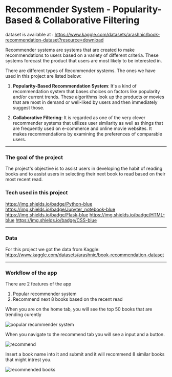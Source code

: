 # Recommender System - Popularity-Based & Collaborative Filtering

dataset is available at : https://www.kaggle.com/datasets/arashnic/book-recommendation-dataset?resource=download


Recommender systems are systems that are created to make recommendations to users based on a variety of different criteria. These systems forecast the product that users are most likely to be interested in.

There are different types of Recommender systems. The ones we have used in this project are listed below:

1. <b>Popularity-Based Recommendation System</b>: It's a kind of recommendation system that bases choices on factors like popularity and/or current trends. These algorithms look up the products or movies that are most in demand or well-liked by users and then immediately suggest those.

2. <b>Collaborative Filtering</b>: It is regarded as one of the very clever recommender systems that utilizes user similarity as well as things that are frequently used on e-commerce and online movie websites. It makes recommendations by examining the preferences of comparable users.

---

### The goal of the project

The project's objective is to assist users in developing the habit of reading books and to assist users in selecting their next book to read based on their most recent read.


### Tech used in this project

https://img.shields.io/badge/Python-blue https://img.shields.io/badge/Jupyter_notebook-blue https://img.shields.io/badge/Flask-blue https://img.shields.io/badge/HTML-blue https://img.shields.io/badge/CSS-blue

---

### Data

For this project we got the data from Kaggle: https://www.kaggle.com/datasets/arashnic/book-recommendation-dataset

---

### Workflow of the app

There are 2 features of the app
1. Popular recommender system
2. Recommend next 8 books based on the recent read

When you are on the home tab, you will see the top 50 books that are trending curently

![popular recommender system](https://user-images.githubusercontent.com/35398605/210285359-1e5e6d17-4b27-4d46-9286-507632f50ea2.JPG)


When you navigate to the recommend tab you will see a input and a button.

![recommend](https://user-images.githubusercontent.com/35398605/210285582-5b051920-a4b1-42ec-a77d-9f66f077a505.JPG)


Insert a book name into it and submit and it will recommend 8 similar books that might intrest you.

![recommended books](https://user-images.githubusercontent.com/35398605/210285588-232e9578-b71f-4b71-af20-6632250bdd26.JPG)

